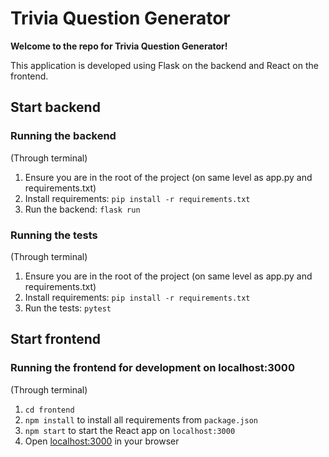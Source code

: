 # Trivia Question Generator
<b>Welcome to the repo for Trivia Question Generator!</b>

This application is developed using Flask on the backend and React on the frontend.


## Start backend

### Running the backend
(Through terminal)
1. Ensure you are in the root of the project (on same level as app.py and requirements.txt)
2. Install requirements: `pip install -r requirements.txt`
3. Run the backend: `flask run`

### Running the tests
(Through terminal)
1. Ensure you are in the root of the project (on same level as app.py and requirements.txt)
2. Install requirements: `pip install -r requirements.txt`
3. Run the tests: `pytest`


## Start frontend

### Running the frontend for development on localhost:3000
(Through terminal)
1. `cd frontend`
2. `npm install` to install all requirements from `package.json`
3. `npm start` to start the React app on `localhost:3000`
4. Open <localhost:3000> in your browser

